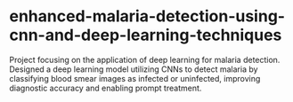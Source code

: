 # enhanced-malaria-detection-using-cnn-and-deep-learning-techniques
Project focusing on the application of  deep learning for malaria detection. Designed a deep learning model utilizing CNNs to detect malaria by classifying  blood smear images as infected or uninfected, improving diagnostic accuracy and enabling prompt treatment.
